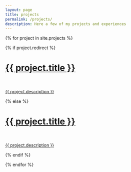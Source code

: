 ```yaml
---
layout: page
title: projects
permalink: /projects/
description: Here a few of my projects and experiences
---
```


{% for project in site.projects %}

{% if project.redirect %}
<div class="project">
    <div class="thumbnail" style="background-image: url('{{ project.img | prepend: site.baseurl | prepend: site.url }}'); background-size: contain; background-repeat: no-repeat;">
        <a href="{{ project.redirect }}" target="_blank">
        <span>
            <h1>{{ project.title }}</h1>
            <br/>
            <p>{{ project.description }}</p>
        </span>
        </a>
    </div>
</div>
{% else %}

<div class="project ">
    <div class="thumbnail" style="background-image: url('{{ project.img | prepend: site.baseurl | prepend: site.url }}'); background-size: contain; background-repeat: no-repeat;">
        <a href="{{ project.url | prepend: site.baseurl | prepend: site.url }}">
        <span>
            <h1>{{ project.title }}</h1>
            <br/>
            <p>{{ project.description }}</p>
        </span>
        </a>
    </div>
</div>

{% endif %}

{% endfor %}
